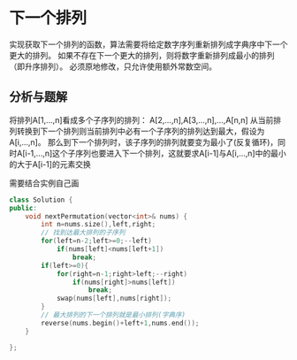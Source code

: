 # 下一个排列

实现获取下一个排列的函数，算法需要将给定数字序列重新排列成字典序中下一个更大的排列。
如果不存在下一个更大的排列，则将数字重新排列成最小的排列（即升序排列）。
必须原地修改，只允许使用额外常数空间。

## 分析与题解

将排列A[1,...,n]看成多个子序列的排列：
A[2,...,n],A[3,...,n],...,A[n,n]
从当前排列转换到下一个排列则当前排列中必有一个子序列的排列达到最大，假设为A[i,...,n]。
那么到下一个排列时，该子序列的排列就要变为最小了(反复循环)，同时A[i-1,...,n]这个子序列也要进入下一个排列，这就要求A[i-1]与A[i,...,n]中的最小的大于A[i-1]的元素交换

需要结合实例自己画

```cpp
class Solution {
public:
    void nextPermutation(vector<int>& nums) {
        int n=nums.size(),left,right;
        // 找到达最大排列的子序列
        for(left=n-2;left>=0;--left)
            if(nums[left]<nums[left+1])
                break;
        if(left>=0){
            for(right=n-1;right>left;--right)
                if(nums[right]>nums[left])
                    break;
            swap(nums[left],nums[right]);
        }
        // 最大排列的下一个排列就是最小排列(字典序)
        reverse(nums.begin()+left+1,nums.end());
    }

};


```
